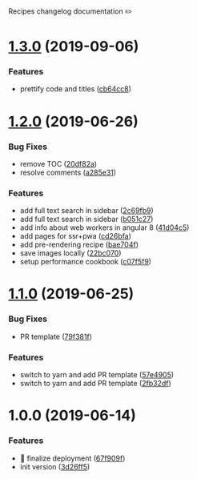 Recipes changelog documentation ✏️

# [1.3.0](https://github.com/ciklum-digital/recipes/compare/v1.2.0...v1.3.0) (2019-09-06)


### Features

* prettify code and titles ([cb64cc8](https://github.com/ciklum-digital/recipes/commit/cb64cc8))

# [1.2.0](https://github.com/ciklum-digital/recipes/compare/v1.1.0...v1.2.0) (2019-06-26)


### Bug Fixes

* remove TOC ([20df82a](https://github.com/ciklum-digital/recipes/commit/20df82a))
* resolve comments ([a285e31](https://github.com/ciklum-digital/recipes/commit/a285e31))


### Features

* add full text search in sidebar ([2c69fb9](https://github.com/ciklum-digital/recipes/commit/2c69fb9))
* add full text search in sidebar ([b051c27](https://github.com/ciklum-digital/recipes/commit/b051c27))
* add info about web workers in angular 8 ([41d04c5](https://github.com/ciklum-digital/recipes/commit/41d04c5))
* add pages for ssr+pwa ([cd26bfa](https://github.com/ciklum-digital/recipes/commit/cd26bfa))
* add pre-rendering recipe ([bae704f](https://github.com/ciklum-digital/recipes/commit/bae704f))
* save images locally ([22bc070](https://github.com/ciklum-digital/recipes/commit/22bc070))
* setup performance cookbook ([c07f5f9](https://github.com/ciklum-digital/recipes/commit/c07f5f9))

# [1.1.0](https://github.com/ciklum-digital/recipes/compare/v1.0.0...v1.1.0) (2019-06-25)


### Bug Fixes

* PR template ([79f381f](https://github.com/ciklum-digital/recipes/commit/79f381f))


### Features

* switch to yarn and add PR template ([57e4905](https://github.com/ciklum-digital/recipes/commit/57e4905))
* switch to yarn and add PR template ([2fb32df](https://github.com/ciklum-digital/recipes/commit/2fb32df))

# 1.0.0 (2019-06-14)


### Features

* 🎸 finalize deployment ([67f909f](https://github.com/ciklum-digital/recipes/commit/67f909f))
* init version ([3d26ff5](https://github.com/ciklum-digital/recipes/commit/3d26ff5))
